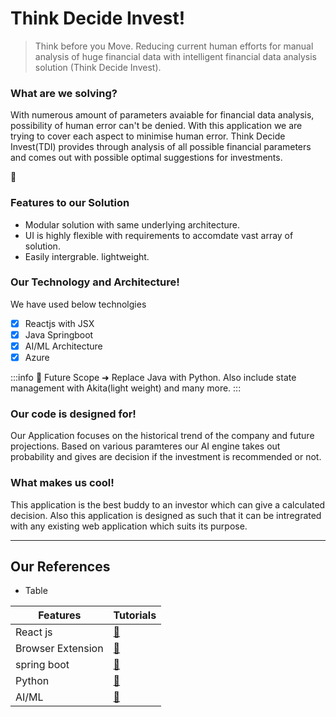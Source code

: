 # Think Decide Invest!

> Think before you Move. Reducing current human efforts for manual analysis of huge financial data with intelligent financial data analysis solution (Think Decide Invest).

### What are we solving?

With numerous amount of parameters avaiable for financial data analysis, possibility of human error can't be denied. With this application we are trying to cover each aspect to minimise human error.
Think Decide Invest(TDI) provides through analysis of all possible financial parameters and comes out with possible optimal suggestions for investments.

:rocket:

### Features to our Solution

- Modular solution with same underlying architecture.
- UI is highly flexible with requirements to accomdate vast array of solution.
- Easily intergrable. lightweight.

### Our Technology and Architecture!

We have used below technolgies

- [x] Reactjs with JSX
- [x] Java Springboot
- [x] AI/ML Architecture
- [x] Azure

:::info
:pushpin: Future Scope ➜ Replace Java with Python. Also include state management with Akita(light weight) and many more.
:::

### Our code is designed for!

Our Application focuses on the historical trend of the company and future projections. Based on various paramteres our AI engine takes out probability and gives are decision if the investment is recommended or not.

### What makes us cool!

This application is the best buddy to an investor which can give a calculated decision. Also this application is designed as such that it can be intregrated with any existing web application which suits its purpose.

---

## Our References

- Table

| Features          | Tutorials                |
| ----------------- | :----------------------- |
| React js          | [:link:][react-js]       |
| Browser Extension | [:link:][react-dev-tool] |
| spring boot       | [:link:][spring-boot]    |
| Python            | [:link:][python]         |
| AI/ML             | [:link:][share-publish]  |

[react-js]: https://reactjs.org/
[react-dev-tool]: https://chrome.google.com/webstore/detail/react-developer-tools/fmkadmapgofadopljbjfkapdkoienihi?hl=en
[spring-boot]: https://spring.io/guides/gs/spring-boot/
[python]: https://docs.python.org/3/
[share-publish]: https://www.toptal.com/machine-learning/machine-learning-theory-an-introductory-primer
